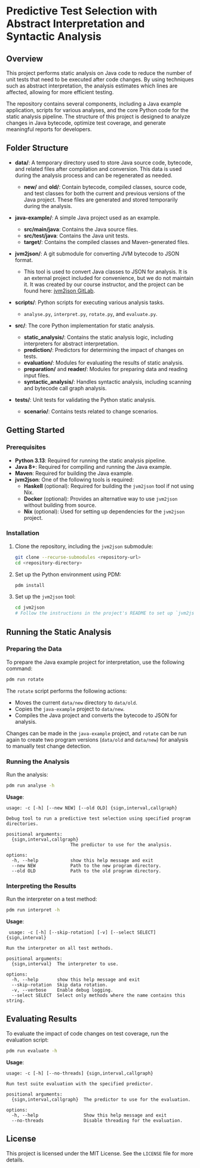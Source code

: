 # Predictive Test Selection with Abstract Interpretation and Syntactic Analysis

## Overview

This project performs static analysis on Java code to reduce the number of unit tests that need to be executed after code changes. By using techniques such as abstract interpretation, the analysis estimates which lines are affected, allowing for more efficient testing.

The repository contains several components, including a Java example application, scripts for various analyses, and the core Python code for the static analysis pipeline. The structure of this project is designed to analyze changes in Java bytecode, optimize test coverage, and generate meaningful reports for developers.

## Folder Structure

- **data/**: A temporary directory used to store Java source code, bytecode, and related files after compilation and conversion. This data is used during the analysis process and can be regenerated as needed.

  - **new/** and **old/**: Contain bytecode, compiled classes, source code, and test classes for both the current and previous versions of the Java project. These files are generated and stored temporarily during the analysis.

- **java-example/**: A simple Java project used as an example.

  - **src/main/java**: Contains the Java source files.
  - **src/test/java**: Contains the Java unit tests.
  - **target/**: Contains the compiled classes and Maven-generated files.

- **jvm2json/**: A git submodule for converting JVM bytecode to JSON format.

  - This tool is used to convert Java classes to JSON for analysis. It is an external project included for convenience, but we do not maintain it. It was created by our course instructor, and the project can be found here: [jvm2json GitLab](https://gitlab.gbar.dtu.dk/chrg/jvm2json).

- **scripts/**: Python scripts for executing various analysis tasks.

  - `analyse.py`, `interpret.py`, `rotate.py`, and `evaluate.py`.

- **src/**: The core Python implementation for static analysis.

  - **static\_analysis/**: Contains the static analysis logic, including interpreters for abstract interpretation.
  - **prediction/**: Predictors for determining the impact of changes on tests.
  - **evaluation/**: Modules for evaluating the results of static analysis.
  - **preparation/** and **reader/**: Modules for preparing data and reading input files.
  - **syntactic\_analysis/**: Handles syntactic analysis, including scanning and bytecode call graph analysis.

- **tests/**: Unit tests for validating the Python static analysis.

  - **scenario/**: Contains tests related to change scenarios.

## Getting Started

### Prerequisites

- **Python 3.13**: Required for running the static analysis pipeline.
- **Java 8+**: Required for compiling and running the Java example.
- **Maven**: Required for building the Java example.
- **jvm2json**: One of the following tools is required:
  - **Haskell** (optional): Required for building the `jvm2json` tool if not using Nix.
  - **Docker** (optional): Provides an alternative way to use `jvm2json` without building from source.
  - **Nix** (optional): Used for setting up dependencies for the `jvm2json` project.

### Installation

1. Clone the repository, including the `jvm2json` submodule:

   ```sh
   git clone --recurse-submodules <repository-url>
   cd <repository-directory>
   ```

2. Set up the Python environment using PDM:

   ```sh
   pdm install
   ```

3. Set up the `jvm2json` tool:

   ```sh
   cd jvm2json
   # Follow the instructions in the project's README to set up `jvm2json`
   ```

## Running the Static Analysis

### Preparing the Data

To prepare the Java example project for interpretation, use the following command:

```sh
pdm run rotate
```

The `rotate` script performs the following actions:

- Moves the current `data/new` directory to `data/old`.
- Copies the `java-example` project to `data/new`.
- Compiles the Java project and converts the bytecode to JSON for analysis.

Changes can be made in the `java-example` project, and `rotate` can be run again to create two program versions (`data/old` and `data/new`) for analysis to manually test change detection.

### Running the Analysis

Run the analysis:

```sh
pdm run analyse -h
```

**Usage**:

```
usage: -c [-h] [--new NEW] [--old OLD] {sign,interval,callgraph}

Debug tool to run a predictive test selection using specified program directories.

positional arguments:
  {sign,interval,callgraph}
                        The predictor to use for the analysis.

options:
  -h, --help            show this help message and exit
  --new NEW             Path to the new program directory.
  --old OLD             Path to the old program directory.
```

### Interpreting the Results

Run the interpreter on a test method:

```sh
pdm run interpret -h
```

**Usage**:

```
 usage: -c [-h] [--skip-rotation] [-v] [--select SELECT] {sign,interval}

Run the interpreter on all test methods.

positional arguments:
  {sign,interval}  The interpreter to use.

options:
  -h, --help       show this help message and exit
  --skip-rotation  Skip data rotation.
  -v, --verbose    Enable debug logging.
  --select SELECT  Select only methods where the name contains this string.
```

## Evaluating Results

To evaluate the impact of code changes on test coverage, run the evaluation script:

```sh
pdm run evaluate -h
```

**Usage**:

```
usage: -c [-h] [--no-threads] {sign,interval,callgraph}

Run test suite evaluation with the specified predictor.

positional arguments:
  {sign,interval,callgraph}  The predictor to use for the evaluation.

options:
  -h, --help                 Show this help message and exit
  --no-threads               Disable threading for the evaluation.
```

## License

This project is licensed under the MIT License. See the `LICENSE` file for more details.

